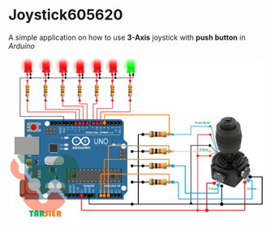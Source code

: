 # Joystick605620

A simple application on how to use **3-Axis** joystick with **push button** in *Arduino*

![Image1](References/ConnectionLEDs.jpg?raw=true "Circuit connection example")
